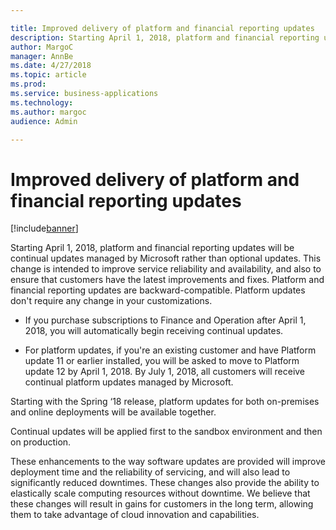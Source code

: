```yaml
---

title: Improved delivery of platform and financial reporting updates
description: Starting April 1, 2018, platform and financial reporting updates will be continual updates managed by Microsoft rather than optional updates.
author: MargoC
manager: AnnBe
ms.date: 4/27/2018
ms.topic: article
ms.prod: 
ms.service: business-applications
ms.technology: 
ms.author: margoc
audience: Admin

---
```

#  Improved delivery of platform and financial reporting updates




[!include[banner](../../../includes/banner.md)]

Starting April 1, 2018, platform and financial reporting updates will be
continual updates managed by Microsoft rather than optional updates. This change
is intended to improve service reliability and availability, and also to ensure
that customers have the latest improvements and fixes. Platform and financial
reporting updates are backward-compatible. Platform updates don't require any
change in your customizations.

-   If you purchase subscriptions to Finance and Operation after April 1, 2018,
    you will automatically begin receiving continual updates.

-   For platform updates, if you're an existing customer and have Platform
    update 11 or earlier installed, you will be asked to move to Platform update
    12 by April 1, 2018. By July 1, 2018, all customers will receive continual
    platform updates managed by Microsoft.

Starting with the Spring ‘18 release, platform updates for both on-premises and
online deployments will be available together.

Continual updates will be applied first to the sandbox environment and then on
production.

These enhancements to the way software updates are provided will improve
deployment time and the reliability of servicing, and will also lead to
significantly reduced downtimes. These changes also provide the ability to
elastically scale computing resources without downtime. We believe that these
changes will result in gains for customers in the long term, allowing them to
take advantage of cloud innovation and capabilities.
